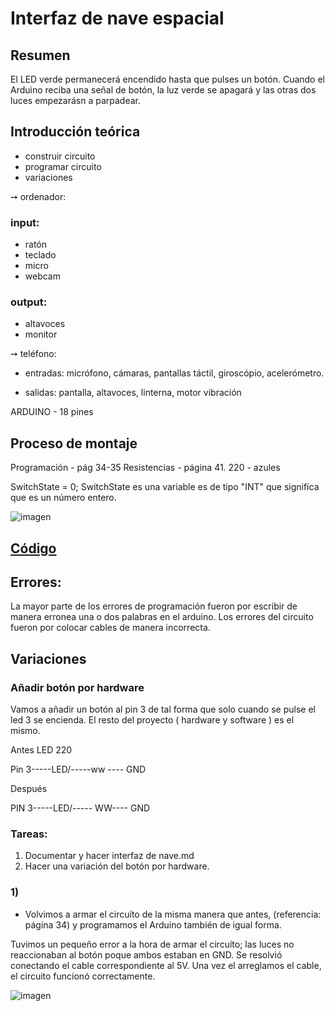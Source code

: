 # Interfaz de nave espacial

## Resumen

 El LED verde permanecerá encendido hasta que pulses un botón. Cuando el Arduino reciba una señal de botón, la luz verde
se apagará y las otras dos luces empezarásn a parpadear.
## Introducción teórica

- construir circuito
- programar circuito
- variaciones


➙ ordenador: 

 ### input:  

- ratón
- teclado
- micro
- webcam

### output:

- altavoces
- monitor

➙ teléfono:

- entradas: micrófono, cámaras, pantallas táctil, giroscópio, acelerómetro.

- salidas: pantalla, altavoces, linterna, motor vibración

ARDUINO - 18 pines

## Proceso de montaje

Programación - pág 34-35
Resistencias - página 41. 220 - azules

SwitchState = 0;
SwitchState es una variable es de tipo "INT" que signifíca que es un número entero.

![imagen](https://user-images.githubusercontent.com/90753482/137898334-132197f3-919d-458d-987a-c5313d63964a.png)


## [Código](https://github.com/jjksimp/arduino/blob/main/interfaz_de_nave_espacial2.ino)

## Errores:

La mayor parte de los errores de programación fueron por escribir de manera erronea una o dos palabras en el arduino.
Los errores del circuito fueron por colocar cables de manera incorrecta.


## Variaciones

### Añadir botón por hardware
Vamos a añadir un botón al pin 3 de tal forma que solo cuando se pulse el led 3 se encienda. El resto del proyecto
( hardware y software ) es el mismo.

   Antes    LED   220 

Pin 3-----LED/-----ww ---- GND

   Después

PIN 3-----LED/-----  WW---- GND


### Tareas:
1) Documentar y hacer interfaz de nave.md
2) Hacer una variación del botón por hardware.



### 1)

- Volvimos a armar el circuíto de la misma manera que antes, (referencia: página 34) y programamos el Arduino también
de igual forma. 

Tuvimos un pequeño error a la hora de armar el circuíto; las luces no reaccionaban al botón poque ambos estaban en GND. Se resolvió conectando el cable correspondiente al 5V. Una vez el arreglamos el cable, el circuito funcionó correctamente.


![imagen](https://mail.google.com/mail/u/0?ui=2&ik=6ed6f8c2b4&attid=0.1&permmsgid=msg-f:1714670485054215748&th=17cbbbb8b080d644&view=att&disp=safe&realattid=f_kv7tzvpn0)
